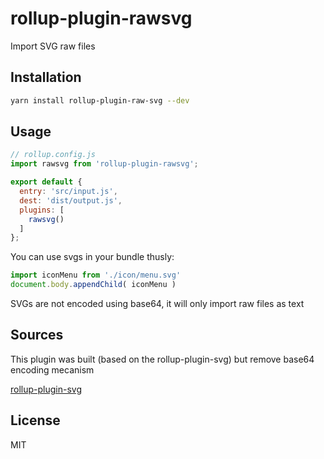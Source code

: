 # rollup-plugin-rawsvg

Import SVG raw files

## Installation

```bash
yarn install rollup-plugin-raw-svg --dev
```

## Usage

```js
// rollup.config.js
import rawsvg from 'rollup-plugin-rawsvg';

export default {
  entry: 'src/input.js',
  dest: 'dist/output.js',
  plugins: [
    rawsvg()
  ]
};
```

You can use svgs in your bundle thusly:

```js
import iconMenu from './icon/menu.svg'
document.body.appendChild( iconMenu )
```

SVGs are not encoded using base64, it will only import raw files as text

## Sources

This plugin was built (based on the rollup-plugin-svg) but remove base64 encoding mecanism

[rollup-plugin-svg](https://github.com/rollup/rollup-plugin-svg)

## License

MIT
